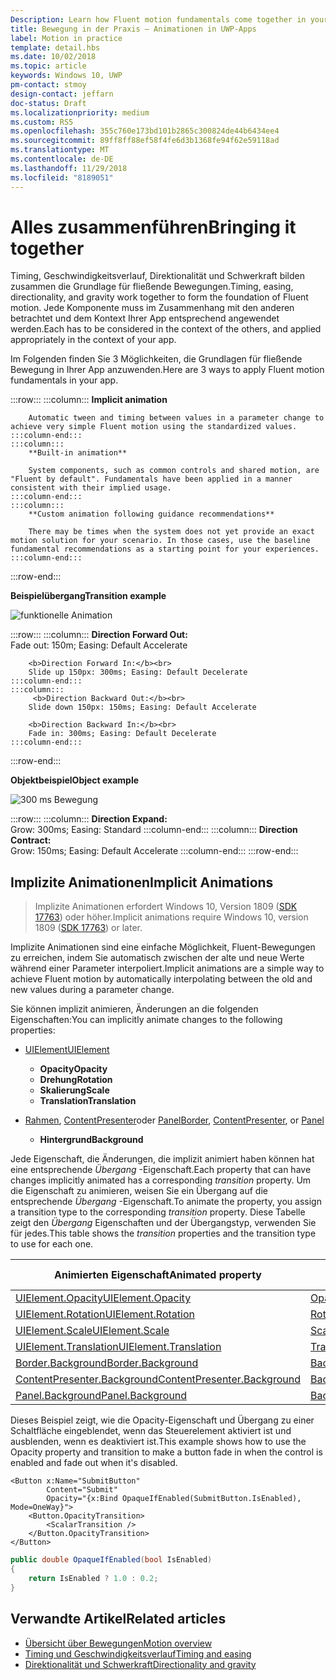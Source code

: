 ```yaml
---
Description: Learn how Fluent motion fundamentals come together in your app.
title: Bewegung in der Praxis – Animationen in UWP-Apps
label: Motion in practice
template: detail.hbs
ms.date: 10/02/2018
ms.topic: article
keywords: Windows 10, UWP
pm-contact: stmoy
design-contact: jeffarn
doc-status: Draft
ms.localizationpriority: medium
ms.custom: RS5
ms.openlocfilehash: 355c760e173bd101b2865c300824de44b6434ee4
ms.sourcegitcommit: 89ff8ff88ef58f4fe6d3b1368fe94f62e59118ad
ms.translationtype: MT
ms.contentlocale: de-DE
ms.lasthandoff: 11/29/2018
ms.locfileid: "8189051"
---
```

# <a name="bringing-it-together"></a><span data-ttu-id="10932-103">Alles zusammenführen</span><span class="sxs-lookup"><span data-stu-id="10932-103">Bringing it together</span></span>

<span data-ttu-id="10932-104">Timing, Geschwindigkeitsverlauf, Direktionalität und Schwerkraft bilden zusammen die Grundlage für fließende Bewegungen.</span><span class="sxs-lookup"><span data-stu-id="10932-104">Timing, easing, directionality, and gravity work together to form the foundation of Fluent motion.</span></span> <span data-ttu-id="10932-105">Jede Komponente muss im Zusammenhang mit den anderen betrachtet und dem Kontext Ihrer App entsprechend angewendet werden.</span><span class="sxs-lookup"><span data-stu-id="10932-105">Each has to be considered in the context of the others, and applied appropriately in the context of your app.</span></span>

<span data-ttu-id="10932-106">Im Folgenden finden Sie 3 Möglichkeiten, die Grundlagen für fließende Bewegung in Ihrer App anzuwenden.</span><span class="sxs-lookup"><span data-stu-id="10932-106">Here are 3 ways to apply Fluent motion fundamentals in your app.</span></span>

:::row:::
    :::column:::
        **Implicit animation**

        Automatic tween and timing between values in a parameter change to achieve very simple Fluent motion using the standardized values.
    :::column-end:::
    :::column:::
        **Built-in animation**

        System components, such as common controls and shared motion, are "Fluent by default". Fundamentals have been applied in a manner consistent with their implied usage.
    :::column-end:::
    :::column:::
        **Custom animation following guidance recommendations**

        There may be times when the system does not yet provide an exact motion solution for your scenario. In those cases, use the baseline fundamental recommendations as a starting point for your experiences.
    :::column-end:::
:::row-end:::

**<span data-ttu-id="10932-107">Beispielübergang</span><span class="sxs-lookup"><span data-stu-id="10932-107">Transition example</span></span>**

![funktionelle Animation](images/pageRefresh.gif)

:::row:::
    :::column:::
        <b>Direction Forward Out:</b><br>
        Fade out: 150m; Easing: Default Accelerate

        <b>Direction Forward In:</b><br>
        Slide up 150px: 300ms; Easing: Default Decelerate
    :::column-end:::
    :::column:::
         <b>Direction Backward Out:</b><br>
        Slide down 150px: 150ms; Easing: Default Accelerate

        <b>Direction Backward In:</b><br>
        Fade in: 300ms; Easing: Default Decelerate
    :::column-end:::
:::row-end:::

**<span data-ttu-id="10932-109">Objektbeispiel</span><span class="sxs-lookup"><span data-stu-id="10932-109">Object example</span></span>**

 ![300 ms Bewegung](images/control.gif)

:::row:::
    :::column:::
        <b>Direction Expand:</b><br>
        Grow: 300ms; Easing: Standard
    :::column-end:::
    :::column:::
        <b>Direction Contract:</b><br>
        Grow: 150ms; Easing: Default Accelerate
    :::column-end:::
:::row-end:::

## <a name="implicit-animations"></a><span data-ttu-id="10932-111">Implizite Animationen</span><span class="sxs-lookup"><span data-stu-id="10932-111">Implicit Animations</span></span>

> <span data-ttu-id="10932-112">Implizite Animationen erfordert Windows 10, Version 1809 ([SDK 17763](https://developer.microsoft.com/windows/downloads/windows-10-sdk)) oder höher.</span><span class="sxs-lookup"><span data-stu-id="10932-112">Implicit animations require Windows 10, version 1809 ([SDK 17763](https://developer.microsoft.com/windows/downloads/windows-10-sdk)) or later.</span></span>


<span data-ttu-id="10932-113">Implizite Animationen sind eine einfache Möglichkeit, Fluent-Bewegungen zu erreichen, indem Sie automatisch zwischen der alte und neue Werte während einer Parameter interpoliert.</span><span class="sxs-lookup"><span data-stu-id="10932-113">Implicit animations are a simple way to achieve Fluent motion by automatically interpolating between the old and new values during a parameter change.</span></span>

<span data-ttu-id="10932-114">Sie können implizit animieren, Änderungen an die folgenden Eigenschaften:</span><span class="sxs-lookup"><span data-stu-id="10932-114">You can implicitly animate changes to the following properties:</span></span>

- [<span data-ttu-id="10932-115">UIElement</span><span class="sxs-lookup"><span data-stu-id="10932-115">UIElement</span></span>](/uwp/api/windows.ui.xaml.uielement)
  - **<span data-ttu-id="10932-116">Opacity</span><span class="sxs-lookup"><span data-stu-id="10932-116">Opacity</span></span>**
  - **<span data-ttu-id="10932-117">Drehung</span><span class="sxs-lookup"><span data-stu-id="10932-117">Rotation</span></span>**
  - **<span data-ttu-id="10932-118">Skalierung</span><span class="sxs-lookup"><span data-stu-id="10932-118">Scale</span></span>**
  - **<span data-ttu-id="10932-119">Translation</span><span class="sxs-lookup"><span data-stu-id="10932-119">Translation</span></span>**

- <span data-ttu-id="10932-120">[Rahmen](/uwp/api/windows.ui.xaml.controls.border), [ContentPresenter](/uwp/api/windows.ui.xaml.controls.contentpresenter)oder [Panel](/uwp/api/windows.ui.xaml.controls.panel)</span><span class="sxs-lookup"><span data-stu-id="10932-120">[Border](/uwp/api/windows.ui.xaml.controls.border), [ContentPresenter](/uwp/api/windows.ui.xaml.controls.contentpresenter), or [Panel](/uwp/api/windows.ui.xaml.controls.panel)</span></span>
  - **<span data-ttu-id="10932-121">Hintergrund</span><span class="sxs-lookup"><span data-stu-id="10932-121">Background</span></span>**

<span data-ttu-id="10932-122">Jede Eigenschaft, die Änderungen, die implizit animiert haben können hat eine entsprechende _Übergang_ -Eigenschaft.</span><span class="sxs-lookup"><span data-stu-id="10932-122">Each property that can have changes implicitly animated has a corresponding _transition_ property.</span></span> <span data-ttu-id="10932-123">Um die Eigenschaft zu animieren, weisen Sie ein Übergang auf die entsprechende _Übergang_ -Eigenschaft.</span><span class="sxs-lookup"><span data-stu-id="10932-123">To animate the property, you assign a transition type to the corresponding _transition_ property.</span></span> <span data-ttu-id="10932-124">Diese Tabelle zeigt den _Übergang_ Eigenschaften und der Übergangstyp, verwenden Sie für jedes.</span><span class="sxs-lookup"><span data-stu-id="10932-124">This table shows the _transition_ properties and the transition type to use for each one.</span></span>

| <span data-ttu-id="10932-125">Animierten Eigenschaft</span><span class="sxs-lookup"><span data-stu-id="10932-125">Animated property</span></span> | <span data-ttu-id="10932-126">Übergang-Eigenschaft</span><span class="sxs-lookup"><span data-stu-id="10932-126">Transition property</span></span> | <span data-ttu-id="10932-127">Implizite Übergangstyp</span><span class="sxs-lookup"><span data-stu-id="10932-127">Implicit transition type</span></span> |
| -- | -- | -- |
| [<span data-ttu-id="10932-128">UIElement.Opacity</span><span class="sxs-lookup"><span data-stu-id="10932-128">UIElement.Opacity</span></span>](/uwp/api/windows.ui.xaml.uielement.opacity) | [<span data-ttu-id="10932-129">OpacityTransition</span><span class="sxs-lookup"><span data-stu-id="10932-129">OpacityTransition</span></span>](/uwp/api/windows.ui.xaml.uielement.opacitytransition) | [<span data-ttu-id="10932-130">ScalarTransition</span><span class="sxs-lookup"><span data-stu-id="10932-130">ScalarTransition</span></span>](/uwp/api/windows.ui.xaml.scalartransition) |
| [<span data-ttu-id="10932-131">UIElement.Rotation</span><span class="sxs-lookup"><span data-stu-id="10932-131">UIElement.Rotation</span></span>](/uwp/api/windows.ui.xaml.uielement.rotation) | [<span data-ttu-id="10932-132">RotationTransition</span><span class="sxs-lookup"><span data-stu-id="10932-132">RotationTransition</span></span>](/uwp/api/windows.ui.xaml.uielement.rotationtransition) | [<span data-ttu-id="10932-133">ScalarTransition</span><span class="sxs-lookup"><span data-stu-id="10932-133">ScalarTransition</span></span>](/uwp/api/windows.ui.xaml.scalartransition) |
| [<span data-ttu-id="10932-134">UIElement.Scale</span><span class="sxs-lookup"><span data-stu-id="10932-134">UIElement.Scale</span></span>](/uwp/api/windows.ui.xaml.uielement.scale) | [<span data-ttu-id="10932-135">ScaleTransition</span><span class="sxs-lookup"><span data-stu-id="10932-135">ScaleTransition</span></span>](/uwp/api/windows.ui.xaml.uielement.scaletransition) | [<span data-ttu-id="10932-136">Vector3Transition</span><span class="sxs-lookup"><span data-stu-id="10932-136">Vector3Transition</span></span>](/uwp/api/windows.ui.xaml.uielement.vector3transition) |
| [<span data-ttu-id="10932-137">UIElement.Translation</span><span class="sxs-lookup"><span data-stu-id="10932-137">UIElement.Translation</span></span>](/uwp/api/windows.ui.xaml.uielement.scale) | [<span data-ttu-id="10932-138">TranslationTransition</span><span class="sxs-lookup"><span data-stu-id="10932-138">TranslationTransition</span></span>](/uwp/api/windows.ui.xaml.uielement.translationtransition) | [<span data-ttu-id="10932-139">Vector3Transition</span><span class="sxs-lookup"><span data-stu-id="10932-139">Vector3Transition</span></span>](/uwp/api/windows.ui.xaml.uielement.vector3transition) |
| [<span data-ttu-id="10932-140">Border.Background</span><span class="sxs-lookup"><span data-stu-id="10932-140">Border.Background</span></span>](/uwp/api/windows.ui.xaml.controls.border.background) | [<span data-ttu-id="10932-141">BackgroundTransition</span><span class="sxs-lookup"><span data-stu-id="10932-141">BackgroundTransition</span></span>](/uwp/api/windows.ui.xaml.controls.border.backgroundtransition) | [<span data-ttu-id="10932-142">BrushTransition</span><span class="sxs-lookup"><span data-stu-id="10932-142">BrushTransition</span></span>](//uwp/api/windows.ui.xaml.uielement.brushtransition) |
| [<span data-ttu-id="10932-143">ContentPresenter.Background</span><span class="sxs-lookup"><span data-stu-id="10932-143">ContentPresenter.Background</span></span>](/uwp/api/windows.ui.xaml.controls.contentpresenter.background) | [<span data-ttu-id="10932-144">BackgroundTransition</span><span class="sxs-lookup"><span data-stu-id="10932-144">BackgroundTransition</span></span>](/uwp/api/windows.ui.xaml.controls.contentpresenter.backgroundtransition) | [<span data-ttu-id="10932-145">BrushTransition</span><span class="sxs-lookup"><span data-stu-id="10932-145">BrushTransition</span></span>](//uwp/api/windows.ui.xaml.uielement.brushtransition) |
| [<span data-ttu-id="10932-146">Panel.Background</span><span class="sxs-lookup"><span data-stu-id="10932-146">Panel.Background</span></span>](/uwp/api/windows.ui.xaml.controls.panel.background) | [<span data-ttu-id="10932-147">BackgroundTransition</span><span class="sxs-lookup"><span data-stu-id="10932-147">BackgroundTransition</span></span>](/uwp/api/windows.ui.xaml.controls.panel.backgroundtransition)  | [<span data-ttu-id="10932-148">BrushTransition</span><span class="sxs-lookup"><span data-stu-id="10932-148">BrushTransition</span></span>](//uwp/api/windows.ui.xaml.uielement.brushtransition) |

<span data-ttu-id="10932-149">Dieses Beispiel zeigt, wie die Opacity-Eigenschaft und Übergang zu einer Schaltfläche eingeblendet, wenn das Steuerelement aktiviert ist und ausblenden, wenn es deaktiviert ist.</span><span class="sxs-lookup"><span data-stu-id="10932-149">This example shows how to use the Opacity property and transition to make a button fade in when the control is enabled and fade out when it's disabled.</span></span>

```xaml
<Button x:Name="SubmitButton"
        Content="Submit"
        Opacity="{x:Bind OpaqueIfEnabled(SubmitButton.IsEnabled), Mode=OneWay}">
    <Button.OpacityTransition>
        <ScalarTransition />
    </Button.OpacityTransition>
</Button>
```

```csharp
public double OpaqueIfEnabled(bool IsEnabled)
{
    return IsEnabled ? 1.0 : 0.2;
}
```

## <a name="related-articles"></a><span data-ttu-id="10932-150">Verwandte Artikel</span><span class="sxs-lookup"><span data-stu-id="10932-150">Related articles</span></span>

- [<span data-ttu-id="10932-151">Übersicht über Bewegungen</span><span class="sxs-lookup"><span data-stu-id="10932-151">Motion overview</span></span>](index.md)
- [<span data-ttu-id="10932-152">Timing und Geschwindigkeitsverlauf</span><span class="sxs-lookup"><span data-stu-id="10932-152">Timing and easing</span></span>](timing-and-easing.md)
- [<span data-ttu-id="10932-153">Direktionalität und Schwerkraft</span><span class="sxs-lookup"><span data-stu-id="10932-153">Directionality and gravity</span></span>](directionality-and-gravity.md)
